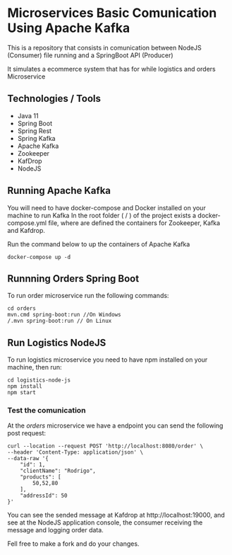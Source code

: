 # Microservices Basic Comunication Using Apache Kafka

This is a repository that consists in comunication between NodeJS (Consumer) file running and a SpringBoot API (Producer)

It simulates a ecommerce system that has for while logistics and orders Microservice

## Technologies / Tools

* Java 11
* Spring Boot
* Spring Rest
* Spring Kafka
* Apache Kafka
* Zookeeper
* KafDrop
* NodeJS


## Running Apache Kafka

You will need to have docker-compose and Docker installed on your machine to run Kafka
In the root folder ( / ) of the project exists a docker-compose.yml file, where are defined the containers for Zookeeper, Kafka and Kafdrop.

Run the command below to up the containers of Apache Kafka

```
docker-compose up -d 
```

## Runnning Orders Spring Boot

To run order microservice run the following commands:

```
cd orders
mvn.cmd spring-boot:run //On Windows
/.mvn spring-boot:run // On Linux
```

## Run Logistics NodeJS

To run logistics microservice you need to have npm installed on your machine, then run:

```
cd logistics-node-js
npm install
npm start
```

### Test the comunication

At the *orders* microservice we have a endpoint you can send the following post request:

```
curl --location --request POST 'http://localhost:8080/order' \
--header 'Content-Type: application/json' \
--data-raw '{
    "id": 1,
    "clientName": "Rodrigo",
    "products": [
        50,52,80
    ],
    "addressId": 50
}'
```

You can see the sended message at Kafdrop at http://localhost:19000, and see at the NodeJS application console, the consumer receiving the message and logging order data.


Fell free to make a fork and do your changes.

